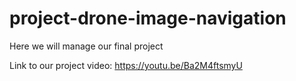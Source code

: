 # project-drone-image-navigation
Here we will manage our final project

 Link to our project video:
 https://youtu.be/Ba2M4ftsmyU
 
